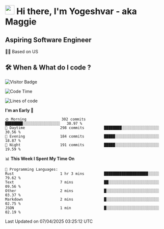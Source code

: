 <h1><img src="https://emojis.slackmojis.com/emojis/images/1531849430/4246/blob-sunglasses.gif?1531849430" width="30"/> Hi there, I'm Yogeshvar - aka Maggie</h1>

## Aspiring Software Engineer
🏂🏻  Based on US 

## 🛠 When & What do I code ?  

![Visitor Badge](https://visitor-badge.feriirawann.repl.co?username=yogeshvar&repo=yogeshvar&label=Visitors&style=plastic&color=%23457BFF&contentType=svg)

<!--START_SECTION:waka-->
![Code Time](http://img.shields.io/badge/Code%20Time-2%2C925%20hrs%203%20mins-blue)

![Lines of code](https://img.shields.io/badge/From%20Hello%20World%20I%27ve%20Written-3.9%20million%20lines%20of%20code-blue)

**I'm an Early 🐤** 

```text
🌞 Morning                302 commits         ████████░░░░░░░░░░░░░░░░░   30.97 % 
🌆 Daytime                298 commits         ████████░░░░░░░░░░░░░░░░░   30.56 % 
🌃 Evening                184 commits         █████░░░░░░░░░░░░░░░░░░░░   18.87 % 
🌙 Night                  191 commits         █████░░░░░░░░░░░░░░░░░░░░   19.59 % 
```


📊 **This Week I Spent My Time On** 

```text
💬 Programming Languages: 
Rust                     1 hr 3 mins         ████████████████████░░░░░   79.62 % 
Text                     7 mins              ██░░░░░░░░░░░░░░░░░░░░░░░   09.56 % 
Other                    2 mins              █░░░░░░░░░░░░░░░░░░░░░░░░   03.37 % 
Markdown                 2 mins              █░░░░░░░░░░░░░░░░░░░░░░░░   02.75 % 
JSON                     1 min               █░░░░░░░░░░░░░░░░░░░░░░░░   02.19 % 
```


 Last Updated on 07/04/2025 03:25:12 UTC
<!--END_SECTION:waka-->
